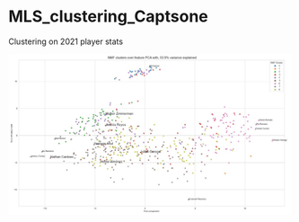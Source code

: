 # MLS_clustering_Captsone
Clustering on 2021 player stats


![test image](/data/images/NMF_clusters_PCA.jpeg)
